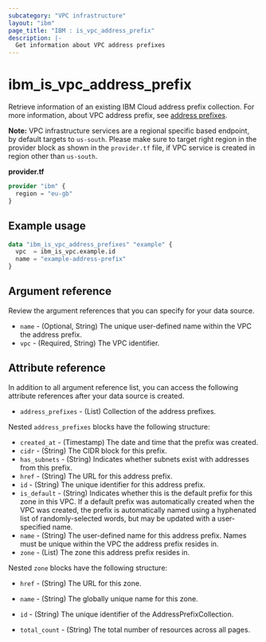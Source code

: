 ```yaml
---
subcategory: "VPC infrastructure"
layout: "ibm"
page_title: "IBM : is_vpc_address_prefix"
description: |-
  Get information about VPC address prefixes
---
```


# ibm_is_vpc_address_prefix

Retrieve information of an existing IBM Cloud address prefix collection. For more information, about VPC address prefix, see [address prefixes](https://cloud.ibm.com/docs/vpc?topic=vpc-vpc-behind-the-curtain#address-prefixes).

**Note:** 
VPC infrastructure services are a regional specific based endpoint, by default targets to `us-south`. Please make sure to target right region in the provider block as shown in the `provider.tf` file, if VPC service is created in region other than `us-south`.

**provider.tf**

```terraform
provider "ibm" {
  region = "eu-gb"
}
```

## Example usage

```terraform
data "ibm_is_vpc_address_prefixes" "example" {
  vpc  = ibm_is_vpc.example.id
  name = "example-address-prefix"
}
```

## Argument reference
Review the argument references that you can specify for your data source.

- `name` - (Optional, String) The unique user-defined name within the VPC the address prefix.
- `vpc`  - (Required, String) The VPC identifier.

## Attribute reference
In addition to all argument reference list, you can access the following attribute references after your data source is created.

- `address_prefixes` - (List) Collection of the address prefixes.

Nested `address_prefixes` blocks have the following structure:
- `created_at` - (Timestamp) The date and time that the prefix was created.
- `cidr` - (String) The CIDR block for this prefix.
- `has_subnets` - (String) Indicates whether subnets exist with addresses from this prefix.
- `href` - (String) The URL for this address prefix.
- `id` - (String) The unique identifier for this address prefix.
- `is_default` - (String) Indicates whether this is the default prefix for this zone in this VPC. If a default prefix was automatically created when the VPC was created, the prefix is automatically named using a hyphenated list of randomly-selected words, but may be updated with a user-specified name.
- `name` - (String) The user-defined name for this address prefix. Names must be unique within the VPC the address prefix resides in.
- `zone` - (List) The zone this address prefix resides in.

Nested `zone` blocks have the following structure:
- `href` - (String) The URL for this zone.
- `name` - (String) The globally unique name for this zone.

- `id` - (String) The unique identifier of the AddressPrefixCollection.
- `total_count` - (String) The total number of resources across all pages.